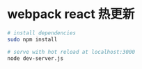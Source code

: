 # webpack react 热更新

``` bash
# install dependencies
sudo npm install

# serve with hot reload at localhost:3000
node dev-server.js
```
